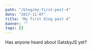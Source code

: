 ```yaml
---
path: "/blog/my-first-post-4"
date: "2017-11-07"
title: "My first blog post 4"
banner: ""
tags: []
---
```


Has anyone heard about GatsbyJS yet?